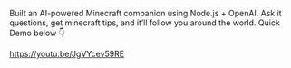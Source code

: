 Built an AI-powered Minecraft companion using Node.js + OpenAI. Ask it questions, get minecraft tips, and it’ll follow you around the world. Quick Demo below 👇

https://youtu.be/JgVYcev59RE
